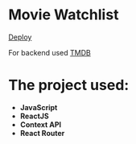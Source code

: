 # Movie Watchlist

[Deploy](https://liirus91-movie-watchlist.netlify.app/)

For backend used [TMDB](https://www.themoviedb.org/)

# The project used:

- **JavaScript**
- **ReactJS**
- **Context API**
- **React Router**
